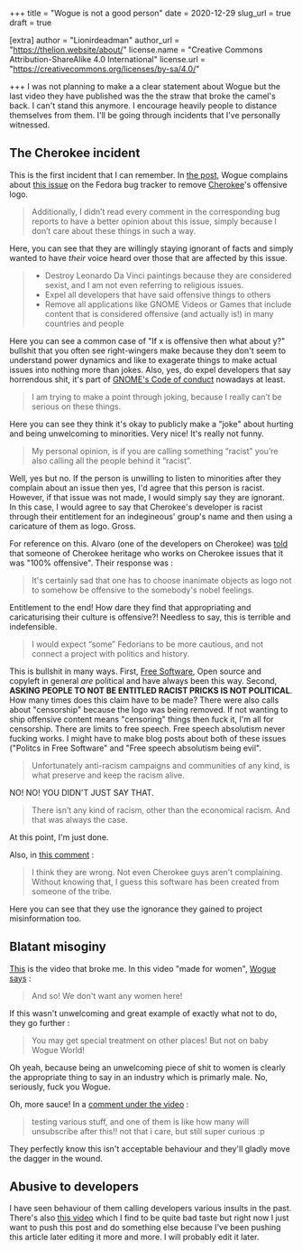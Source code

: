+++
title = "Wogue is not a good person"
date = 2020-12-29
slug_url = true
draft = true

[extra]
author = "Lionirdeadman"
author_url = "https://thelion.website/about/"
license.name = "Creative Commons Attribution-ShareAlike 4.0 International"
license.url = "https://creativecommons.org/licenses/by-sa/4.0/"

+++
I was not planning to make a a clear statement about Wogue but the last video they have published was the the straw that broke the camel's back. I can't
stand this anymore. I encourage heavily people to distance themselves from them. I'll be going through incidents that I've personally witnessed.
<!-- more -->

## The Cherokee incident

This is the first incident that I can remember. In [the post](https://www.worldofgnome.org/whats-next-burning-leonardo-da-vinci-paintings/), Wogue complains about
[this issue](https://bugzilla.redhat.com/show_bug.cgi?id=681339) on the Fedora bug tracker to remove [Cherokee](https://cherokee-project.com/)'s offensive logo.

> Additionally, I didn’t read every comment in the corresponding bug reports to have a better opinion about this issue, simply because I don’t care about these things in such a way.

Here, you can see that they are willingly staying ignorant of facts and simply wanted to have *their* voice heard over those that are affected by this issue.
 
> - Destroy Leonardo Da Vinci paintings because they are considered sexist, and I am not even referring to religious issues.
> - Expel all developers that have said offensive things to others
> - Remove all applications like GNOME Videos or Games that include content that is considered offensive (and actually is!) in many countries and people

Here you can see a common case of "If x is offensive then what about y?" bullshit that you often see right-wingers make because they don't seem to understand
power dynamics and like to exagerate things to make actual issues into nothing more than jokes. Also, yes, do expel developers that say horrendous shit, it's part
of [GNOME's Code of conduct](https://wiki.gnome.org/Foundation/CodeOfConduct) nowadays at least.

> I am trying to make a point through joking, because I really can’t be serious on these things.

Here you can see they think it's okay to publicly make a "joke" about hurting and being unwelcoming to minorities. Very nice! It's really not funny.

> My personal opinion, is if you are calling something “racist” you’re also calling all the people behind it “racist”. 

Well, yes but no. If the person is unwilling to listen to minorities after they complain about an issue then yes, I'd agree that this person is racist. However,
if that issue was not made, I would simply say they are ignorant. In this case, I would agree to say that Cherokee's developer is racist through their entitlement
for an indegineous' group's name and then using a caricature of them as logo. Gross.

For reference on this. Alvaro (one of the developers on Cherokee) was [told](https://bugzilla.redhat.com/show_bug.cgi?id=681339#c31) that someone of Cherokee heritage who works 
on Cherokee issues that it was "100% offensive". Their response was :

> It's certainly sad that one has to choose inanimate objects as logo not to somehow be offensive to the somebody's nobel feelings.

Entitlement to the end! How dare they find that appropriating and caricaturising their culture is offensive?! Needless to say, this is terrible and indefensible.

> I would expect “some” Fedorians to be more cautious, and not connect a project with politics and history.

This is bullshit in many ways. First, [Free Software](https://en.wikipedia.org/wiki/Free_software), Open source and copyleft in general *are* political and have always
been this way. Second, **ASKING PEOPLE TO NOT BE ENTITLED RACIST PRICKS IS NOT POLITICAL**. How many times does this claim have to be made? There were also calls about
"censorship" because the logo was being removed. If not wanting to ship offensive content means "censoring" things then fuck it, I'm all for censorship. There are
limits to free speech. Free speech absolutism never fucking works. I might have to make blog posts about both of these issues ("Politcs in Free Software" and "Free 
speech absolutism being evil".

> Unfortunately anti-racism campaigns and communities of any kind, is what preserve and keep the racism alive.

NO! NO! YOU DIDN'T JUST SAY THAT.

> There isn’t any kind of racism, other than the economical racism. And that was always the case.

At this point, I'm just done.

Also, in [this comment](https://www.worldofgnome.org/whats-next-burning-leonardo-da-vinci-paintings/#comment-1285625432) :

> I think they are wrong. Not even Cherokee guys aren't complaining. Without knowing that, I guess this software has been created from someone of the tribe.

Here you can see that they use the ignorance they gained to project misinformation too.

## Blatant misoginy

[This](https://www.youtube.com/watch?v=gMlls1eUVGE) is the video that broke me. In this video "made for women", [Wogue says](https://imgur.com/a/FYKJ47l) :

> And so! We don't want any women here!

If this wasn't unwelcoming and great example of exactly what not to do, they go further :

> You may get special treatment on other places! But not on baby Wogue World!

Oh yeah, because being an unwelcoming piece of shit to women is clearly the appropriate thing to say in an industry which is primarly male. No, seriously, fuck you Wogue.

Oh, more sauce! In a [comment under the video](https://www.youtube.com/watch?v=gMlls1eUVGE&lc=Ugw4C3Ssy_Uu5nj8E6p4AaABAg) :

> testing various stuff, and one of them is like how many will unsubscribe after this!! not that i care, but still super curious :p

They perfectly know this isn't acceptable behaviour and they'll gladly move the dagger in the wound.

## Abusive to developers

I have seen behaviour of them calling developers various insults in the past. There's also [this video](https://www.youtube.com/watch?v=gB0ESxIy5HU) which I find to be quite
bad taste but right now I just want to push this post and do something else because I've been pushing this article later editing it more and more. I will probably edit it later.

